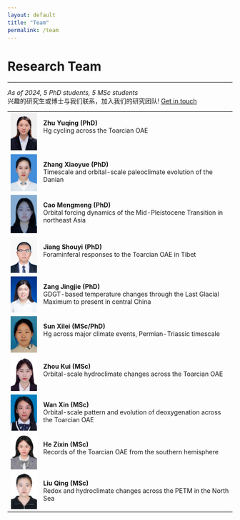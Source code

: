 ```yaml
---
layout: default
title: "Team"
permalink: /team
---
```


# Research Team
* * *
*As of 2024, 5 PhD students, 5 MSc students*<br>兴趣的研究生或博士与我们联系，加入我们的研究团队! [Get in touch](mailto:davidkemp@cug.edu.cn)
<table>
    <tr>
        <td>
            <img src="/images/zhuyuqing.png" alt="Zhu Yuqing" width="100">
        </td>
        <td valign="top">
            <p><b>Zhu Yuqing (PhD)</b><br>Hg cycling across the Toarcian OAE</p>
        </td>
    </tr>
    <tr>
        <td>
            <img src="/images/zhangxiaoyue.png" alt="Zhang Xiaoyue" width="100">
        </td>
        <td valign="top">
            <p><b>Zhang Xiaoyue (PhD)</b><br>Timescale and orbital-scale paleoclimate evolution of the Danian</p>
        </td>
    </tr>
    <tr>
        <td>
            <img src="/images/caomengmeng.png" alt="Cao Mengmeng" width="100">
        </td>
        <td valign="top">
            <p><b>Cao Mengmeng (PhD)</b><br>Orbital forcing dynamics of the Mid-Pleistocene Transition in northeast Asia</p>
        </td>
    </tr>
    <tr>
        <td>
            <img src="/images/jiangshouyi.png" alt="Jiang Shouyi" width="100">
        </td>
        <td valign="top">
            <p><b>Jiang Shouyi (PhD)</b><br>Foraminferal responses to the Toarcian OAE in Tibet</p>
        </td>
    </tr>
    <tr>
        <td>
            <img src="/images/zangjingjie.png" alt="Zang Jingie" width="100">
        </td>
        <td valign="top">
            <p><b>Zang Jingjie (PhD)</b><br>GDGT-based temperature changes through the Last Glacial Maximum to present in central China</p>
        </td>
    </tr>
    <tr>
        <td>
            <img src="/images/sunxilei.png" alt="Sun Xilei" width="100">
        </td>
        <td valign="top">
            <p><b>Sun Xilei (MSc/PhD)</b><br>Hg across major climate events, Permian-Triassic timescale</p>
        </td>
    </tr>
    <tr>
        <td>
            <img src="/images/zhoukui.png" alt="Zhou Kui" width="100">
        </td>
        <td valign="top">
            <p><b>Zhou Kui (MSc)</b><br>Orbital-scale hydroclimate changes across the Toarcian OAE</p>
        </td>
    </tr>
    <tr>
        <td>
            <img src="/images/wanxin.png" alt="Wan Xin" width="100">
        </td>
        <td valign="top">
            <p><b>Wan Xin (MSc)</b><br>Orbital-scale pattern and evolution of deoxygenation across the Toarcian OAE</p>
        </td>
    </tr>
    <tr>
        <td>
            <img src="/images/hezixin.png" alt="He Zixin" width="100">
        </td>
        <td valign="top">
            <p><b>He Zixin (MSc)</b><br>Records of the Toarcian OAE from the southern hemisphere</p>
        </td>
    </tr>
    <tr>
        <td>
            <img src="/images/liuqing.png" alt="Liu Qing" width="100">
        </td>
        <td valign="top">
            <p><b>Liu Qing (MSc)</b><br>Redox and hydroclimate changes across the PETM in the North Sea</p>
        </td>
    </tr>
